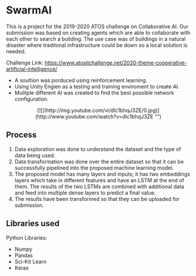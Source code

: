 # SwarmAI
This is a project for the 2019-2020 ATOS challenge on Collaborative AI. Our submission was based on creating agents which are able to collaborate with each other to search a building. The use case was of buildings in a natural disaster where traditonal infrastructure could be down so a local solution is needed. 

Challenge Link: https://www.atositchallenge.net/2020-theme-cooperative-artificial-intelligence/

* A soultion was porduced using reinforcement learning.
* Using Unity Engien as a testing and training enviroment to create AI.
* Mulitple different AI was created to find the best possible network configuration.
<p align="center">
[![](http://img.youtube.com/vi/dIc1bhqJ3ZE/0.jpg)](http://www.youtube.com/watch?v=dIc1bhqJ3ZE "")
</p>

## Process
1. Data exploration was done to understand the dataset and the type of data being used.
2. Data transformation was done over the entire dataset so that it can be successfully pipelined into the proposed machine learning model.
3. The proposed model has many layers and inputs; it has two embeddings layers which take in different features and have an LSTM at the end of them. 
The results of the two LSTMs are combined with additional data and feed into multiple dense layers to predict a final value.
4. The results have been transformed so that they can be uploaded for submission.

## Libraries used

Python Libraries:
* Numpy
* Pandas
* Sci-Kit Learn
* Keras
